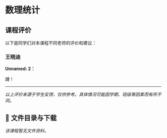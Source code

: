 # 数理统计

## 课程评价

以下是同学们对本课程不同老师的评价和建议：

### 王晓迪

**Unnamed: 2：**

蹲！

---

*以上评价来源于学生反馈，仅供参考。具体情况可能因学期、班级等因素而有所不同。*
## 📄 文件目录与下载

_该课程暂无文件资料。_
